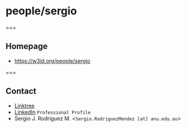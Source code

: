 # people/sergio

===
## Homepage
* https://w3id.org/people/sergio

===
## Contact
* [Linktree](https://linktr.ee/sjrm)
* [LinkedIn](https://www.linkedin.com/in/srodriguez142857/) `Professional Profile`
* Sergio J. Rodríguez M. <`Sergio.RodriguezMendez [at] anu.edu.au`>  
